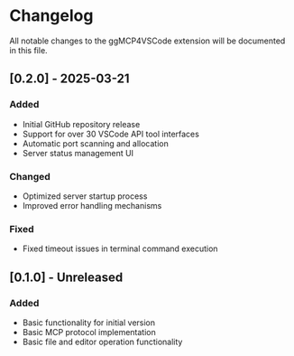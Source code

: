 # Changelog

All notable changes to the ggMCP4VSCode extension will be documented in this file.

## [0.2.0] - 2025-03-21

### Added
- Initial GitHub repository release
- Support for over 30 VSCode API tool interfaces
- Automatic port scanning and allocation
- Server status management UI

### Changed
- Optimized server startup process
- Improved error handling mechanisms

### Fixed
- Fixed timeout issues in terminal command execution

## [0.1.0] - Unreleased

### Added
- Basic functionality for initial version
- Basic MCP protocol implementation
- Basic file and editor operation functionality
